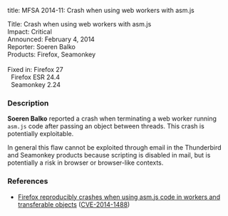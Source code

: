 title: MFSA 2014-11: Crash when using web workers with asm.js

<p>
<span class="label">Title:</span>      Crash when using web workers with
asm.js<br/>
<span class="label">Impact:</span>     Critical<br/>
<span class="label">Announced:</span>  February 4, 2014<br/>
<span class="label">Reporter:</span>   Soeren Balko<br/>
<span class="label">Products:</span>   Firefox, Seamonkey<br/>
<br/>
<span class="label">Fixed in:</span>   Firefox 27<br/>
<span class="label">&#160;</span>      Firefox ESR 24.4<br/>
<span class="label">&#160;</span>      Seamonkey 2.24<br/>
</p>


<h3>Description</h3>

<p><strong>Soeren Balko</strong> reported a crash when
terminating a web worker running <code>asm.js</code> code after passing an
object between threads. This crash is potentially exploitable.
</p>

<p class="note">In general this flaw cannot be exploited through email in the
Thunderbird and Seamonkey products because scripting is disabled in mail, but is
potentially a risk in browser or browser-like contexts.</p>

<h3>References</h3>

<ul>
  <li><a href="https://bugzilla.mozilla.org/show_bug.cgi?id=950604">
       Firefox reproducibly crashes when using asm.js code in workers and
transferable objects</a> (<a href="http://cve.mitre.org/cgi-bin/cvename.cgi?name=CVE-2014-1488" class="ex-ref">CVE-2014-1488</a>)</li>
</ul>




